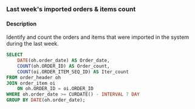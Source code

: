 ### Last week's imported orders & items count

#### Description
Identify and count the orders and items that were imported in the system during the last week.

```sql
SELECT 
    DATE(oh.order_date) AS Order_date, 
    COUNT(oh.ORDER_ID) AS Order_count, 
    COUNT(oi.ORDER_ITEM_SEQ_ID) AS Iter_count
FROM order_header oh 
JOIN order_item oi 
    ON oh.ORDER_ID = oi.ORDER_ID
WHERE oh.order_date >= CURDATE() - INTERVAL 7 DAY
GROUP BY DATE(oh.order_date);
```
